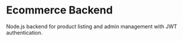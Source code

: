 # Ecommerce Backend

Node.js backend for product listing and admin management with JWT authentication.
